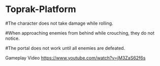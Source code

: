 # Toprak-Platform

#The character does not take damage while rolling.

#When approaching enemies from behind while crouching, they do not notice.

#The portal does not work until all enemies are defeated.

Gameplay Video https://www.youtube.com/watch?v=jM3ZaS62f6s
